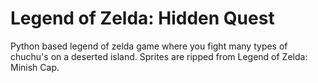 # Legend of Zelda: Hidden Quest
 Python based legend of zelda game where you fight many types of chuchu's on a deserted island. Sprites are ripped from Legend of Zelda: Minish Cap. 

